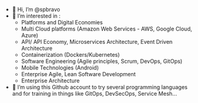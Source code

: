 - 👋 Hi, I’m @spbravo
- 👀 I’m interested in :
  - Platforms and Digital Economies
  - Multi Cloud platforms (Amazon Web Services - AWS, Google Cloud, Azure)
  - API/ API Economy, Microservices Architecture, Event Driven Architecture
  - Containerization (Dockers/Kubernetes)
  - Software Engineering (Agile principles, Scrum, DevOps, GitOps)
  - Mobile Technologies (Android)
  - Enterprise Agile, Lean Software Development
  - Enterprise Architecture
- 🌱 I’m using this Github account to try several programming languages and for training in things like GitOps, DevSecOps, Service Mesh...

<!---
spbravo/spbravo is a ✨ special ✨ repository because its `README.md` (this file) appears on your GitHub profile.
You can click the Preview link to take a look at your changes.
--->
